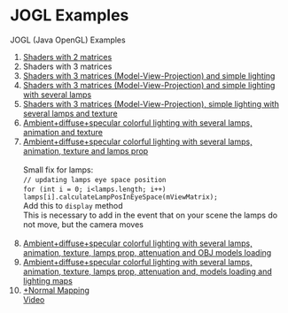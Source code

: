 # JOGL Examples
JOGL (Java OpenGL) Examples

1. [Shaders with 2 matrices](https://github.com/congard/jogl-examples/tree/master/jogl-shaders-2matrices)
1. Shaders with 3 matrices
1. [Shaders with 3 matrices (Model-View-Projection) and simple lighting](https://github.com/congard/jogl-examples/tree/master/shaders-3matrices_mvp-simpe-lighting)
1. [Shaders with 3 matrices (Model-View-Projection) and simple lighting with several lamps](https://github.com/congard/jogl-examples/tree/master/shaders-3mat_mvp-simple-lighting_several-lamps)
1. [Shaders with 3 matrices (Model-View-Projection), simple lighting with several lamps and texture](https://github.com/congard/jogl-examples/tree/master/shaders-3mat_mvp-ssllighting-texture)
1. [Ambient+diffuse+specular colorful lighting with several lamps, animation and texture](https://github.com/congard/jogl-examples/tree/master/lighting_colorful_ambient_diffuse_specular-several_lamps-texture-animation)
1. [Ambient+diffuse+specular colorful lighting with several lamps, animation, texture and lamps prop](https://github.com/congard/jogl-examples/tree/master/lighting_colorful_ambient_diffuse_specular-several_lamps-texture-animation-lampsprop)
    <br><br>Small fix for lamps:
    <br>`// updating lamps eye space position`
		<br>`for (int i = 0; i<lamps.length; i++) lamps[i].calculateLampPosInEyeSpace(mViewMatrix);`
    <br>Add this to `display` method
    <br>This is necessary to add in the event that on your scene the lamps do not move, but the camera moves
    <br><br>
1. [Ambient+diffuse+specular colorful lighting with several lamps, animation, texture, lamps prop, attenuation and OBJ models loading](https://github.com/congard/jogl-examples/tree/master/lighting_colorful_ambient_diffuse_specular-several_lamps-texture-animation-lampsprop-attenuation-objmodels)
1. [Ambient+diffuse+specular colorful lighting with several lamps, animation, texture, lamps prop, attenuation and, models loading and lighting maps](https://github.com/congard/jogl-examples/tree/master/lighting_colorful_ambient_diffuse_specular-several_lamps-texture-animation-lampsprop-attenuation-objmodels-lightingmaps)
1. [+Normal Mapping](https://github.com/congard/jogl-examples/tree/master/010-normalmapping)<br>[Video](https://www.youtube.com/watch?v=l_JgyE9BKo0)
